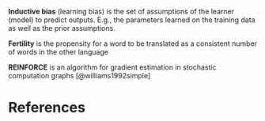 **Inductive bias** (learning bias) is the set of assumptions of the learner (model) to predict outputs. E.g., the parameters learned on the training data as well as the prior assumptions.

**Fertility** is the propensity for a word to be translated as a consistent number of words in the other language

**REINFORCE** is an algorithm for gradient estimation in stochastic computation graphs [@williams1992simple]

# References
